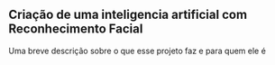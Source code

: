 ## Criação de uma inteligencia artificial com Reconhecimento Facial 

Uma breve descrição sobre o que esse projeto faz e para quem ele é
